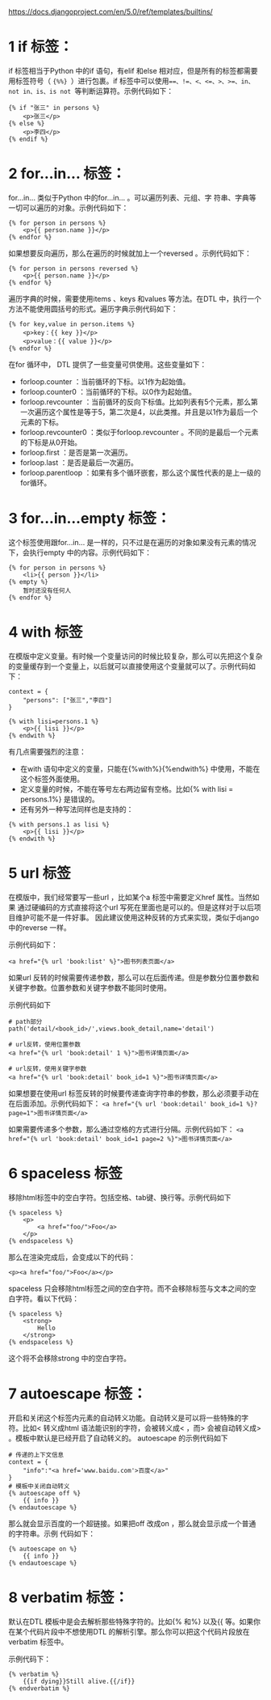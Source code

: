 
https://docs.djangoproject.com/en/5.0/ref/templates/builtins/

# 1 if 标签： 

if 标签相当于Python 中的if 语句，有elif 和else 相对应，但是所有的标签都需要
用标签符号（ `{%%} `）进行包裹。if 标签中可以使用`==、!=、<、<=、>、>=、in、not in、is、is not `等判断运算符。示例代码如下：

```
{% if "张三" in persons %}
    <p>张三</p>
{% else %}
    <p>李四</p>
{% endif %}
```


# 2 for...in... 标签：

for...in... 类似于Python 中的for...in... 。可以遍历列表、元组、字
符串、字典等一切可以遍历的对象。示例代码如下：

```
{% for person in persons %}
    <p>{{ person.name }}</p>
{% endfor %}
```

如果想要反向遍历，那么在遍历的时候就加上一个reversed 。示例代码如下：


```
{% for person in persons reversed %}
    <p>{{ person.name }}</p>
{% endfor %}
```

遍历字典的时候，需要使用items 、keys 和values 等方法。在DTL 中，执行一个方法不能使用圆括号的形式。遍历字典示例代码如下：


```
{% for key,value in person.items %}
    <p>key：{{ key }}</p>
    <p>value：{{ value }}</p>
{% endfor %}
```


在for 循环中， DTL 提供了一些变量可供使用。这些变量如下：
- forloop.counter ：当前循环的下标。以1作为起始值。
- forloop.counter0 ：当前循环的下标。以0作为起始值。
- forloop.revcounter ：当前循环的反向下标值。比如列表有5个元素，那么第一次遍历这个属性是等于5，第二次是4，以此类推。并且是以1作为最后一个元素的下标。
- forloop.revcounter0 ：类似于forloop.revcounter 。不同的是最后一个元素的下标是从0开始。
- forloop.first ：是否是第一次遍历。
- forloop.last ：是否是最后一次遍历。
- forloop.parentloop ：如果有多个循环嵌套，那么这个属性代表的是上一级的for循环。


# 3 for...in...empty 标签：

这个标签使用跟for...in... 是一样的，只不过是在遍历的对象如果没有元素的情况下，会执行empty 中的内容。示例代码如下：

```
{% for person in persons %}
    <li>{{ person }}</li>
{% empty %}
    暂时还没有任何人
{% endfor %}
```


# 4 with 标签

在模版中定义变量。有时候一个变量访问的时候比较复杂，那么可以先把这个复杂的变量缓存到一个变量上，以后就可以直接使用这个变量就可以了。示例代码如下：

```
context = {
    "persons": ["张三","李四"]
}

{% with lisi=persons.1 %}
    <p>{{ lisi }}</p>
{% endwith %}
```



有几点需要强烈的注意：
- 在with 语句中定义的变量，只能在{%with%}{%endwith%} 中使用，不能在这个标签外面使用。
- 定义变量的时候，不能在等号左右两边留有空格。比如{% with lisi = persons.1%} 是错误的。
- 还有另外一种写法同样也是支持的：

```
{% with persons.1 as lisi %}
    <p>{{ lisi }}</p>
{% endwith %}
```



# 5 url 标签

在模版中，我们经常要写一些url ，比如某个a 标签中需要定义href 属性。当然如果
通过硬编码的方式直接将这个url 写死在里面也是可以的。但是这样对于以后项目维护可能不是一件好事。
因此建议使用这种反转的方式来实现，类似于django 中的reverse 一样。

示例代码如下：

```
<a href="{% url 'book:list' %}">图书列表页面</a>
```

如果url 反转的时候需要传递参数，那么可以在后面传递。但是参数分位置参数和关键字参数。位置参数和关键字参数不能同时使用。

示例代码如下
```
# path部分
path('detail/<book_id>/',views.book_detail,name='detail')

# url反转，使用位置参数
<a href="{% url 'book:detail' 1 %}">图书详情页面</a>

# url反转，使用关键字参数
<a href="{% url 'book:detail' book_id=1 %}">图书详情页面</a>
```

如果想要在使用url 标签反转的时候要传递查询字符串的参数，那么必须要手动在在后面添加。示例代码如下：
`<a href="{% url 'book:detail' book_id=1 %}?page=1">图书详情页面</a>`

如果需要传递多个参数，那么通过空格的方式进行分隔。示例代码如下：
`<a href="{% url 'book:detail' book_id=1 page=2 %}">图书详情页面</a>`

# 6 spaceless 标签

移除html标签中的空白字符。包括空格、tab键、换行等。示例代码如下

```
{% spaceless %}
    <p>
        <a href="foo/">Foo</a>
    </p>
{% endspaceless %}
```

那么在渲染完成后，会变成以下的代码：

```
<p><a href="foo/">Foo</a></p>
```

spaceless 只会移除html标签之间的空白字符。而不会移除标签与文本之间的空白字符。看以下代码：

```
{% spaceless %}
    <strong>
        Hello
    </strong>
{% endspaceless %}
```

这个将不会移除strong 中的空白字符。

# 7 autoescape 标签：


开启和关闭这个标签内元素的自动转义功能。自动转义是可以将一些特殊的字
符。比如< 转义成html 语法能识别的字符，会被转义成< ，而> 会被自动转义成> 。模板中默认是已经开启了自动转义的。
autoescape 的示例代码如下
```
# 传递的上下文信息
context = {
    "info":"<a href='www.baidu.com'>百度</a>"
}
# 模板中关闭自动转义
{% autoescape off %}
    {{ info }}
{% endautoescape %}
```


那么就会显示百度的一个超链接。如果把off 改成on ，那么就会显示成一个普通的字符串。示例 代码如下：
```
{% autoescape on %}
    {{ info }}
{% endautoescape %}
```


# 8 verbatim 标签：

默认在DTL 模板中是会去解析那些特殊字符的。比如{% 和%} 以及{{ 等。如果你
在某个代码片段中不想使用DTL 的解析引擎。那么你可以把这个代码片段放在verbatim 标签中。

示例代码下：
```
{% verbatim %}
    {{if dying}}Still alive.{{/if}}
{% endverbatim %}
```




